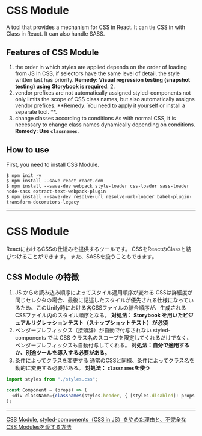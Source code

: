 # CSS Module
A tool that provides a mechanism for CSS in React.
It can tie CSS in with Class in React.
It can also handle SASS.

## Features of CSS Module
1. the order in which styles are applied depends on the order of loading from JS
In CSS, if selectors have the same level of detail, the style written last has priority.
**Remedy: Visual regression testing (snapshot testing) using Storybook is required**. 2.
2. vendor prefixes are not automatically assigned
styled-components not only limits the scope of CSS class names, but also automatically assigns vendor prefixes.
**Remedy: You need to apply it yourself or install a separate tool. **.
3. change classes according to conditions
As with normal CSS, it is necessary to change class names dynamically depending on conditions.
**Remedy: Use `classnames`**.



## How to use
First, you need to install CSS Module.
```
$ npm init -y
$ npm install --save react react-dom
$ npm install --save-dev webpack style-loader css-loader sass-loader node-sass extract-text-webpack-plugin
$ npm install --save-dev resolve-url resolve-url-loader babel-plugin-transform-decorators-legacy
```


***



# CSS Module

ReactにおけるCSSの仕組みを提供するツールです。
CSSをReactのClassと結びつけることができます。
また、SASSを扱うこともできます。

## CSS Module の特徴
1. JS からの読み込み順序によってスタイル適用順序が変わる
CSSは詳細度が同じセレクタの場合、最後に記述したスタイルが優先される仕様になっているため、このUnify時における各CSSファイルの結合順序が、生成されるCSSファイル内のスタイル順序となる。
**対処法： Storybook を用いたビジュアルリグレッションテスト（スナップショットテスト）が必須**
2. ベンダープレフィックス（接頭辞）が自動で付与されない
styled-components では CSS クラス名のスコープを限定してくれるだけでなく、ベンダープレフィックスも自動付与してくれる。
**対処法：自分で適用するか、別途ツールを導入する必要がある。**
3. 条件によってクラスを変更する
通常のCSSと同様、条件によってクラス名を動的に変更する必要がある。
**対処法： `classnames`を使う**
```js
import styles from "./styles.css";

const Component = (props) => (
  <div className={classnames(styles.header, { [styles.disabled]: props.isDisabled })} />
);
```


***

[CSS Module](https://github.com/gajus/react-css-modules),
[styled-components（CSS in JS）をやめた理由と、不完全なCSS Modulesを愛する方法](https://qiita.com/jagaapple/items/7f74fc32c69f5b731159)